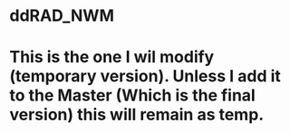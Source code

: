 # ddRAD_NWM

# This is the one I wil modify (temporary version). Unless I add it to the Master (Which is the final version) this will remain as temp.
